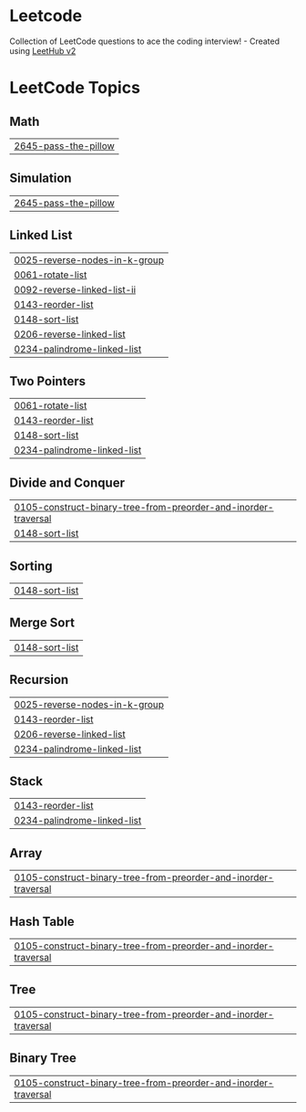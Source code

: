 # Leetcode
Collection of LeetCode questions to ace the coding interview! - Created using [LeetHub v2](https://github.com/arunbhardwaj/LeetHub-2.0)

<!---LeetCode Topics Start-->
# LeetCode Topics
## Math
|  |
| ------- |
| [2645-pass-the-pillow](https://github.com/quanta2k/Leetcode/tree/master/2645-pass-the-pillow) |
## Simulation
|  |
| ------- |
| [2645-pass-the-pillow](https://github.com/quanta2k/Leetcode/tree/master/2645-pass-the-pillow) |
## Linked List
|  |
| ------- |
| [0025-reverse-nodes-in-k-group](https://github.com/mohakksingh/Leetcode/tree/master/0025-reverse-nodes-in-k-group) |
| [0061-rotate-list](https://github.com/mohakksingh/Leetcode/tree/master/0061-rotate-list) |
| [0092-reverse-linked-list-ii](https://github.com/mohakksingh/Leetcode/tree/master/0092-reverse-linked-list-ii) |
| [0143-reorder-list](https://github.com/mohakksingh/Leetcode/tree/master/0143-reorder-list) |
| [0148-sort-list](https://github.com/mohakksingh/Leetcode/tree/master/0148-sort-list) |
| [0206-reverse-linked-list](https://github.com/mohakksingh/Leetcode/tree/master/0206-reverse-linked-list) |
| [0234-palindrome-linked-list](https://github.com/mohakksingh/Leetcode/tree/master/0234-palindrome-linked-list) |
## Two Pointers
|  |
| ------- |
| [0061-rotate-list](https://github.com/mohakksingh/Leetcode/tree/master/0061-rotate-list) |
| [0143-reorder-list](https://github.com/mohakksingh/Leetcode/tree/master/0143-reorder-list) |
| [0148-sort-list](https://github.com/mohakksingh/Leetcode/tree/master/0148-sort-list) |
| [0234-palindrome-linked-list](https://github.com/mohakksingh/Leetcode/tree/master/0234-palindrome-linked-list) |
## Divide and Conquer
|  |
| ------- |
| [0105-construct-binary-tree-from-preorder-and-inorder-traversal](https://github.com/mohakksingh/Leetcode/tree/master/0105-construct-binary-tree-from-preorder-and-inorder-traversal) |
| [0148-sort-list](https://github.com/mohakksingh/Leetcode/tree/master/0148-sort-list) |
## Sorting
|  |
| ------- |
| [0148-sort-list](https://github.com/mohakksingh/Leetcode/tree/master/0148-sort-list) |
## Merge Sort
|  |
| ------- |
| [0148-sort-list](https://github.com/mohakksingh/Leetcode/tree/master/0148-sort-list) |
## Recursion
|  |
| ------- |
| [0025-reverse-nodes-in-k-group](https://github.com/mohakksingh/Leetcode/tree/master/0025-reverse-nodes-in-k-group) |
| [0143-reorder-list](https://github.com/mohakksingh/Leetcode/tree/master/0143-reorder-list) |
| [0206-reverse-linked-list](https://github.com/mohakksingh/Leetcode/tree/master/0206-reverse-linked-list) |
| [0234-palindrome-linked-list](https://github.com/mohakksingh/Leetcode/tree/master/0234-palindrome-linked-list) |
## Stack
|  |
| ------- |
| [0143-reorder-list](https://github.com/mohakksingh/Leetcode/tree/master/0143-reorder-list) |
| [0234-palindrome-linked-list](https://github.com/mohakksingh/Leetcode/tree/master/0234-palindrome-linked-list) |
## Array
|  |
| ------- |
| [0105-construct-binary-tree-from-preorder-and-inorder-traversal](https://github.com/mohakksingh/Leetcode/tree/master/0105-construct-binary-tree-from-preorder-and-inorder-traversal) |
## Hash Table
|  |
| ------- |
| [0105-construct-binary-tree-from-preorder-and-inorder-traversal](https://github.com/mohakksingh/Leetcode/tree/master/0105-construct-binary-tree-from-preorder-and-inorder-traversal) |
## Tree
|  |
| ------- |
| [0105-construct-binary-tree-from-preorder-and-inorder-traversal](https://github.com/mohakksingh/Leetcode/tree/master/0105-construct-binary-tree-from-preorder-and-inorder-traversal) |
## Binary Tree
|  |
| ------- |
| [0105-construct-binary-tree-from-preorder-and-inorder-traversal](https://github.com/mohakksingh/Leetcode/tree/master/0105-construct-binary-tree-from-preorder-and-inorder-traversal) |
<!---LeetCode Topics End-->